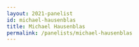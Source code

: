 ```yaml
---
layout: 2021-panelist
id: michael-hausenblas
title: Michael Hausenblas
permalink: /panelists/michael-hausenblas
---
```

